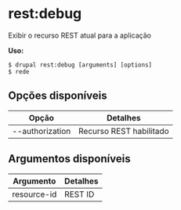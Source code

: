 # rest:debug
Exibir o recurso REST atual para a aplicação

**Uso:**
```
$ drupal rest:debug [arguments] [options]
$ rede  
```

## Opções disponíveis
Opção | Detalhes
-------|-------------
--authorization | Recurso REST habilitado | desabilitado

## Argumentos disponíveis
Argumento | Detalhes
---------|-------------
resource-id | REST ID
